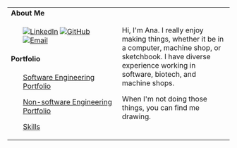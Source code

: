 <title align="center">Ana Villa</title>
<table>
  <tbody>
    <tr>
      <td><b>About Me</b></td>
      <td width="50%" rowspan="4">
        <p>Hi, I'm Ana. I really enjoy making things, whether it be in a computer, machine shop, or sketchbook. I have diverse experience working in software, biotech, and machine shops.</p>
        <p>When I'm not doing those things, you can find me drawing.</p>
      </td>
    </tr>
    <tr>
      <td>
        <ul>
          <a href="https://www.linkedin.com/in/ana-villa-03817367/"><img src="https://img.shields.io/badge/LinkedIn-0077B5?style=for-the-badge&logo=linkedin&logoColor=white" alt="LinkedIn"></a>
          <a href="https://github.com/Avillameza/"><img src="https://img.shields.io/badge/GitHub-100000?style=for-the-badge&logo=github&logoColor=white" alt="GitHub"></a>
          <a href="mailto:villameza.ana@gmail.com"><img src="https://img.shields.io/badge/Email-8a241e?style=for-the-badge&logo=gmail&logoColor=white" alt="Email"></a>
        </ul>
      </td>
    </tr>
    <tr><td><b>Portfolio</b></td></tr>
    <tr>
      <td width="50%">
        <ul>
          <p><a href="./Pages/projects.md">Software Engineering Portfolio</a></p>
          <p><a href="https://villaanaengineering.files.wordpress.com/2018/05/ana-villa_engineering-portfolio.pdf">Non-software Engineering Portfolio</p>
          <p><a href="./Pages/qualifications.md">Skills</a></p>
        </ul>
      </td>
    </tr>
  </tbody>
</table>